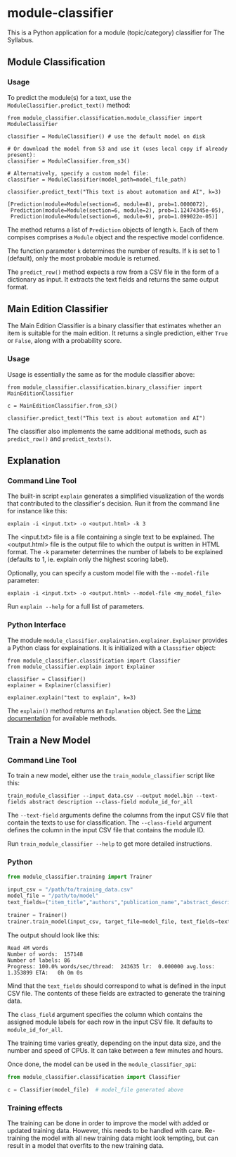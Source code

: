 # module-classifier

This is a Python application for a module (topic/category) classifier for The Syllabus.

## Module Classification

### Usage


To predict the module(s) for a text, use the `ModuleClassifier.predict_text()`
 method:
```
from module_classifier.classification.module_classifier import ModuleClassifier

classifier = ModuleClassifier() # use the default model on disk

# Or download the model from S3 and use it (uses local copy if already present):
classifier = ModuleClassifier.from_s3()

# Alternatively, specify a custom model file:
classifier = ModuleClassifier(model_path=model_file_path)

classifier.predict_text("This text is about automation and AI", k=3)

[Prediction(module=Module(section=6, module=8), prob=1.0000072),
 Prediction(module=Module(section=6, module=2), prob=1.12474345e-05),
 Prediction(module=Module(section=6, module=9), prob=1.099022e-05)]
```

The method returns a list of `Prediction` objects of length `k`.
Each of them compises comprises a `Module` object and the respective model 
confidence.
 
The function parameter `k` determines the number of results.
If `k` is set to 1 (default), only the most probable module is returned.

The `predict_row()` method expects a row from a CSV file in the form of a 
dictionary as input.
It extracts the text fields and returns the same output format.

## Main Edition Classifier

The Main Edition Classifier is a binary classifier that estimates whether an item is suitable for the main edition.
It returns a single prediction, either `True` or `False`, along with a probability score.

### Usage

Usage is essentially the same as for the module classifier above:

```
from module_classifier.classification.binary_classifier import MainEditionClassifier

c = MainEditionClassifier.from_s3()

classifier.predict_text("This text is about automation and AI")
```

The classifier also implements the same additional methods, such as `predict_row()` and `predict_texts()`.
## Explanation

### Command Line Tool

The built-in script `explain` generates a simplified visualization of the words that contributed to the classifier's decision.
Run it from the command line for instance like this:

```
explain -i <input.txt> -o <output.html> -k 3
```

The <input.txt> file is a file containing a single text to be explained.
The <output.html> file is the output file to which the output is written in HTML format.
The `-k` parameter determines the number of labels to be explained (defaults to 1, ie. explain only the highest scoring label).

Optionally, you can specify a custom model file with the `--model-file` parameter:

```
explain -i <input.txt> -o <output.html> --model-file <my_model_file>
```

Run `explain --help` for a full list of parameters.

### Python Interface

The module `module_classifier.explaination.explainer.Explainer` provides a Python class for explainations.
It is initialized with a `Classifier` object:

```
from module_classifier.classification import Classifier
from module_classifier.explain import Explainer

classifier = Classifier()
explainer = Explainer(classifier)

explainer.explain("text to explain", k=3)
```

The `explain()` method returns an `Explanation` object.
See the [Lime documentation](https://lime-ml.readthedocs.io/en/latest/lime.html#lime.explanation.Explanation) for available methods.




## Train a New Model

### Command Line Tool

To train a new model, either use the `train_module_classifier` script like this:

```shell
train_module_classifier --input data.csv --output model.bin --text-fields abstract description --class-field module_id_for_all
```

The `--text-field` arguments define the columns from the input CSV file that contain the texts to use for classification.
The `--class-field` argument defines the column in the input CSV file that contains the module ID.

Run `train_module_classifier --help` to get more detailed instructions.

### Python

```python
from module_classifier.training import Trainer

input_csv = "/path/to/training_data.csv"
model_file = "/path/to/model"
text_fields=("item_title","authors","publication_name","abstract_description")

trainer = Trainer()
trainer.train_model(input_csv, target_file=model_file, text_fields=text_fields)
```
The output should look like this:
```
Read 4M words
Number of words:  157148
Number of labels: 86
Progress: 100.0% words/sec/thread:  243635 lr:  0.000000 avg.loss:  1.353899 ETA:   0h 0m 0s
```

Mind that the `text_fields` should correspond to what is defined in the input CSV file.
The contents of these fields are extracted to generate the training data.  

The `class_field` argument specifies the column which contains the assigned module labels for each 
row in the input CSV file.
It defaults to `module_id_for_all`. 

The training time varies greatly, depending on the input data size, and the number and speed of CPUs.
It can take between a few minutes and hours.
 
Once done, the model can be used in the `module_classifier_api`:

```python
from module_classifier.classification import Classifier

c = Classifier(model_file)  # model_file generated above
``` 

### Training effects

The training can be done in order to improve the model with added or updated training data.
However, this needs to be handled with care.
Re-training the model with all new training data might look tempting, 
but can result in a model that overfits to the new training data. 
